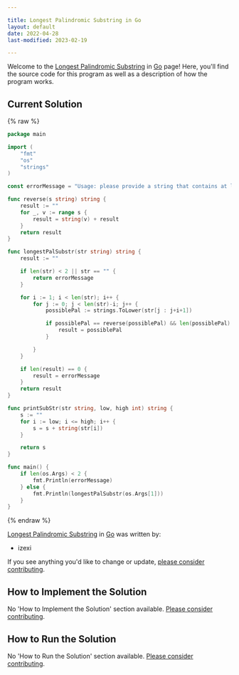 ```yaml
---

title: Longest Palindromic Substring in Go
layout: default
date: 2022-04-28
last-modified: 2023-02-19

---
```


Welcome to the [Longest Palindromic Substring](https://sampleprograms.io/projects/longest-palindromic-substring) in [Go](https://sampleprograms.io/languages/go) page! Here, you'll find the source code for this program as well as a description of how the program works.

## Current Solution

{% raw %}

```go
package main

import (
	"fmt"
	"os"
	"strings"
)

const errorMessage = "Usage: please provide a string that contains at least one palindrome"

func reverse(s string) string {
	result := ""
	for _, v := range s {
		result = string(v) + result
	}
	return result
}

func longestPalSubstr(str string) string {
	result := ""

	if len(str) < 2 || str == "" {
		return errorMessage
	}

	for i := 1; i < len(str); i++ {
		for j := 0; j < len(str)-i; j++ {
			possiblePal := strings.ToLower(str[j : j+i+1])

			if possiblePal == reverse(possiblePal) && len(possiblePal) > len(result) {
				result = possiblePal
			}

		}
	}

	if len(result) == 0 {
		result = errorMessage
	}
	return result
}

func printSubStr(str string, low, high int) string {
	s := ""
	for i := low; i <= high; i++ {
		s = s + string(str[i])
	}

	return s
}

func main() {
	if len(os.Args) < 2 {
		fmt.Println(errorMessage)
	} else {
		fmt.Println(longestPalSubstr(os.Args[1]))
	}
}
```

{% endraw %}

[Longest Palindromic Substring](https://sampleprograms.io/projects/longest-palindromic-substring) in [Go](https://sampleprograms.io/languages/go) was written by:

- izexi

If you see anything you'd like to change or update, [please consider contributing](https://github.com/TheRenegadeCoder/sample-programs).

## How to Implement the Solution

No 'How to Implement the Solution' section available. [Please consider contributing](https://github.com/TheRenegadeCoder/sample-programs-website).

## How to Run the Solution

No 'How to Run the Solution' section available. [Please consider contributing](https://github.com/TheRenegadeCoder/sample-programs-website).